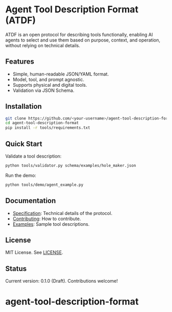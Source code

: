 # Agent Tool Description Format (ATDF)

ATDF is an open protocol for describing tools functionally, enabling AI agents to select and use them based on purpose, context, and operation, without relying on technical details.

## Features
- Simple, human-readable JSON/YAML format.
- Model, tool, and prompt agnostic.
- Supports physical and digital tools.
- Validation via JSON Schema.

## Installation
```bash
git clone https://github.com/<your-username>/agent-tool-description-format.git
cd agent-tool-description-format
pip install -r tools/requirements.txt
```

## Quick Start
Validate a tool description:
```bash
python tools/validator.py schema/examples/hole_maker.json
```

Run the demo:
```bash
python tools/demo/agent_example.py
```

## Documentation
- [Specification](docs/specification.md): Technical details of the protocol.
- [Contributing](docs/contributing.md): How to contribute.
- [Examples](schema/examples): Sample tool descriptions.

## License
MIT License. See [LICENSE](LICENSE).

## Status
Current version: 0.1.0 (Draft). Contributions welcome!
# agent-tool-description-format
